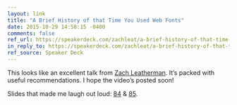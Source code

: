 ```yaml
---
layout: link
title: "A Brief History of that Time You Used Web Fonts"
date: 2015-10-29 14:58:15 -0400
comments: false
ref_url: https://speakerdeck.com/zachleat/a-brief-history-of-that-time-you-used-web-fonts
in_reply_to: https://speakerdeck.com/zachleat/a-brief-history-of-that-time-you-used-web-fonts
ref_source: Speaker Deck
---
```


This looks like an excellent talk from [Zach Leatherman](http://www.zachleat.com/web/). It’s packed with useful recommendations. I hope the video’s posted soon!

Slides that made me laugh out loud: [84](https://speakerdeck.com/zachleat/a-brief-history-of-that-time-you-used-web-fonts/#84) & [85](https://speakerdeck.com/zachleat/a-brief-history-of-that-time-you-used-web-fonts/#85).